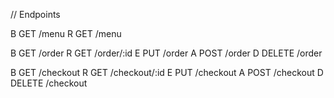 
// Endpoints

B GET /menu
R GET /menu

B GET    /order
R GET    /order/:id
E PUT    /order
A POST   /order
D DELETE /order

B GET    /checkout
R GET    /checkout/:id
E PUT    /checkout
A POST   /checkout
D DELETE /checkout
